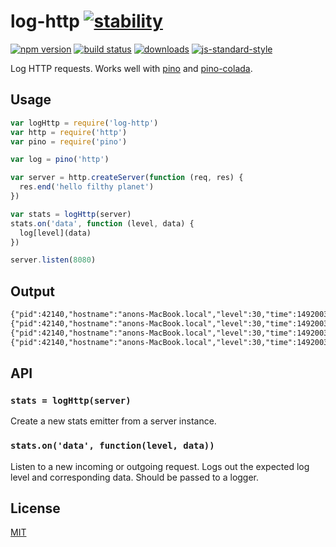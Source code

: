 # log-http [![stability][0]][1]
[![npm version][2]][3] [![build status][4]][5]
[![downloads][8]][9] [![js-standard-style][10]][11]

Log HTTP requests. Works well with [pino][pino] and [pino-colada][pino-colada].

## Usage
```js
var logHttp = require('log-http')
var http = require('http')
var pino = require('pino')

var log = pino('http')

var server = http.createServer(function (req, res) {
  res.end('hello filthy planet')
})

var stats = logHttp(server)
stats.on('data', function (level, data) {
  log[level](data)
})

server.listen(8080)
```

## Output
```txt
{"pid":42140,"hostname":"anons-MacBook.local","level":30,"time":1492003344167,"url":"/","method":"GET","message":"request","contentLength":89,"v":1}
{"pid":42140,"hostname":"anons-MacBook.local","level":30,"time":1492003344170,"url":"/","method":"GET","statusCode":200,"message":"response","elapsed":4,"contentLength":119,"v":1}
{"pid":42140,"hostname":"anons-MacBook.local","level":30,"time":1492003352734,"url":"/","method":"GET","message":"request","contentLength":89,"v":1}
{"pid":42140,"hostname":"anons-MacBook.local","level":30,"time":1492003352734,"url":"/","method":"GET","statusCode":200,"message":"response","elapsed":1,"contentLength":119,"v":1}
```

## API
### `stats = logHttp(server)`
Create a new stats emitter from a server instance.

### `stats.on('data', function(level, data))`
Listen to a new incoming or outgoing request. Logs out the expected log level
and corresponding data. Should be passed to a logger.

## License
[MIT](https://tldrlegal.com/license/mit-license)

[0]: https://img.shields.io/badge/stability-experimental-orange.svg?style=flat-square
[1]: https://nodejs.org/api/documentation.html#documentation_stability_index
[2]: https://img.shields.io/npm/v/log-http.svg?style=flat-square
[3]: https://npmjs.org/package/log-http
[4]: https://img.shields.io/travis/yoshuawuyts/log-http/master.svg?style=flat-square
[5]: https://travis-ci.org/yoshuawuyts/log-http
[6]: https://img.shields.io/codecov/c/github/yoshuawuyts/log-http/master.svg?style=flat-square
[7]: https://codecov.io/github/yoshuawuyts/log-http
[8]: http://img.shields.io/npm/dm/log-http.svg?style=flat-square
[9]: https://npmjs.org/package/log-http
[10]: https://img.shields.io/badge/code%20style-standard-brightgreen.svg?style=flat-square
[11]: https://github.com/feross/standard
[pino-colada]: https://github.com/lrlna/pino-colada
[pino]: https://github.com/pinojs/pino
